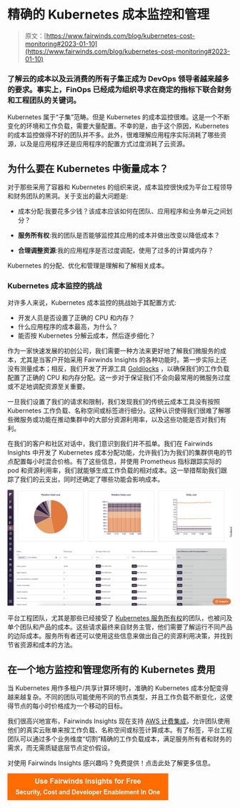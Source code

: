 # 精确的 Kubernetes 成本监控和管理

> 原文：[https://www.fairwinds.com/blog/kubernetes-cost-monitoring#2023-01-10](https://www.fairwinds.com/blog/kubernetes-cost-monitoring#2023-01-10)

 ### 了解云的成本以及云消费的所有子集正成为 DevOps 领导者越来越多的要求。事实上，FinOps 已经成为组织寻求在商定的指标下联合财务和工程团队的关键词。

Kubernetes 属于“子集”范畴。但是 Kubernetes 的成本监控很难。这是一个不断变化的环境和工作负载，需要大量配置。不幸的是，由于这个原因，Kubernetes 的成本监控做得不好的团队并不多。此外，很难理解应用程序实际消耗了哪些资源，以及是应用程序还是应用程序的配置方式过度消耗了云资源。

## 为什么要在 Kubernetes 中衡量成本？

对于那些采用了容器和 Kubernetes 的组织来说，成本监控很快成为平台工程领导和财务团队的黑洞。关于支出的最大问题是:

*   成本分配:我要花多少钱？该成本应该如何在团队、应用程序和业务单元之间划分？

*   **服务所有权**:我的团队是否能够监控其应用的成本并做出改变以降低成本？

*   **合理调整资源**:我的应用程序是否过度调配，使用了过多的计算或内存？

Kubernetes 的分配、优化和管理是理解和了解相关成本。

### **Kubernetes 成本监控的挑战**

对许多人来说，Kubernetes 成本监控的挑战始于其配置方式:

*   开发人员是否设置了正确的 CPU 和内存？
*   什么应用程序的成本最高，为什么？
*   能否按 Kubernetes 分解云成本，然后逐步细化？

作为一家快速发展的初创公司，我们需要一种方法来更好地了解我们微服务的成本，尤其是当客户开始采用 Fairwinds Insights 的各种功能时。第一步实际上还没有测量成本；相反，我们开发了开源工具 [Goldilocks](//www.fairwinds.com/goldilocks) ，以确保我们的工作负载配置了正确的 CPU 和内存分配。这一步对于保证我们不会向最常用的微服务过度或不足地调配资源至关重要。

一旦我们设置了我们的请求和限制，我们发现我们的传统云成本工具没有按照 Kubernetes 工作负载、名称空间或标签进行细分。这种认识使得我们很难了解哪些微服务或功能在推动集群中的大部分资源利用率，以及这些功能是否对我们有利。

在我们的客户和社区对话中，我们意识到我们并不孤单。我们在 Fairwinds Insights 中开发了 Kubernetes 成本分配功能，允许我们为为我们的集群供电的节点配置每小时混合价格。有了这些信息，并使用 Prometheus 指标跟踪实际的 pod 和资源利用率，我们就能够生成工作负载的相对成本。这一举措帮助我们跟踪了我们的云支出，同时还确定了哪些功能会影响成本。

![](img/58a2685b5f84e1d81062adff3a061b58.png)

平台工程团队，尤其是那些已经接受了 [Kubernetes 服务所有权](https://www.fairwinds.com/kubernetes-service-ownership-whitepaper)的团队，也被问及单个团队和产品的成本。这些请求最终来自财务主管，他们需要了解运行不同产品的边际成本。服务所有者还可以使用这些信息来做出自己的资源利用决策，并找到节省资源和成本的方法。

## **在一个地方监控和管理您所有的 Kubernetes 费用**

当 Kubernetes 用作多租户/共享计算环境时，准确的 Kubernetes 成本分配变得越来越复杂。不同的团队可能使用不同的节点类型，并且工作负载不断变化，这使得节点的每小时价格成为一个移动的目标。

我们很高兴地宣布，Fairwinds Insights 现在支持 [AWS 计费集成](https://www.fairwinds.com/news/fairwinds-insights-adds-kubernetes-cost-allocation-quality-of-service-control)，允许团队使用他们的真实云账单来按工作负载、名称空间或标签计算成本。有了标签，平台工程团队可以通过多个业务维度“切割”精确的工作负载成本，满足服务所有者和财务的需求，而无需质疑底层节点定价假设。

对使用 Fairwinds Insights 感兴趣吗？免费提供！点击此处了解更多信息。

[![Use Fairwinds Insights for Free Security, Cost and Developer Enablement In One](img/7c86296320eb01b215d8e2755e9c5b9d.png)](https://cta-redirect.hubspot.com/cta/redirect/2184645/34aa4987-a1f9-438a-a145-d7d82d5c479a)